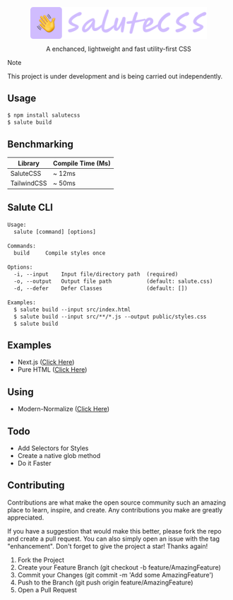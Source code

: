 <p align="center"><img src="./assets/logo.png" width="400" align="center" /></p>
<p align="center">A enchanced, lightweight and fast utility-first CSS</p>

> [!NOTE]
> This project is under development and is being carried out independently.

## Usage
```shell
$ npm install salutecss
$ salute build
```

## Benchmarking
| Library | Compile Time (Ms) |
| ------- | ------- |
| SaluteCSS | ~ 12ms |
| TailwindCSS | ~ 50ms |

## Salute CLI
```shell
Usage:
  salute [command] [options]

Commands:
  build     Compile styles once

Options:
  -i, --input    Input file/directory path  (required)
  -o, --output   Output file path           (default: salute.css)
  -d, --defer    Defer Classes              (default: [])

Examples:
  $ salute build --input src/index.html
  $ salute build --input src/**/*.js --output public/styles.css
  $ salute build
```

## Examples
- Next.js ([Click Here](./examples/next.js))
- Pure HTML ([Click Here](./examples/pure_html))

## Using
- Modern-Normalize ([Click Here](https://github.com/sindresorhus/modern-normalize))

## Todo
- Add Selectors for Styles
- Create a native glob method
- Do it Faster

## Contributing
Contributions are what make the open source community such an amazing place to learn, inspire, and create. Any contributions you make are greatly appreciated.

If you have a suggestion that would make this better, please fork the repo and create a pull request. You can also simply open an issue with the tag "enhancement". Don't forget to give the project a star! Thanks again!

1. Fork the Project
2. Create your Feature Branch (git checkout -b feature/AmazingFeature)
3. Commit your Changes (git commit -m 'Add some AmazingFeature')
4. Push to the Branch (git push origin feature/AmazingFeature)
5. Open a Pull Request
